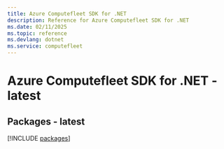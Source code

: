 ```yaml
---
title: Azure Computefleet SDK for .NET
description: Reference for Azure Computefleet SDK for .NET
ms.date: 02/11/2025
ms.topic: reference
ms.devlang: dotnet
ms.service: computefleet
---
```

# Azure Computefleet SDK for .NET - latest
## Packages - latest
[!INCLUDE [packages](computefleet-index.md)]